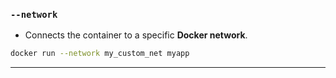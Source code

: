 ### **`--network`**

* Connects the container to a specific **Docker network**.

```bash
docker run --network my_custom_net myapp
```

---

